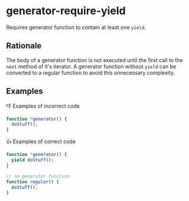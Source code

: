 # generator-require-yield

Requires generator function to contain at least one `yield`.

## Rationale

The body of a generator function is not executed until the first call to the `next` method of it's iterator. A generator function without `yield` can be converted to a regular function to avoid this unnecessary complexity.

## Examples

:thumbsdown: Examples of incorrect code

```ts
function *generator() {
  doStuff();
}
```

:thumbsup: Examples of correct code

```ts
function *generator() {
  yield doStuff();
}

// no generator function
function regular() {
  doStuff();
}
```
